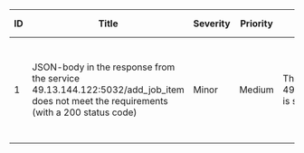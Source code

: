 ID | Title |	Severity |	Priority |	Preconditions |	Steps to Reproduce |	Expected Result |	Actual Result |	Attachment
-- | ----- | --------- | --------- | -------------- | ------------------ | ---------------- | ------------- | ----------
1 |	JSON-body in the response from the service 49.13.144.122:5032/add_job_item does not meet the requirements (with a 200 status code) |	Minor |	Medium |	The POST request to 49.13.144.122:5032/add_job_item is sent with JSON in it's body |	Visually inspect the responce body |	{"result_message":"Job added. Job id is 9","check_message": "call /all_jobs endpoint for checking."} |	Matches the JSON from the request body: {"Employee Status":"Full-time","Job Posting":"16 dec 2024","description":"Very important job","firm_title":"Company #1","position_title":"QA","skills":["Scrum","Postman","DevTools"]} | [Link](https://drive.google.com/file/d/1N0gTXknxNXMY8nxfQs_uflqsGjHJfQ_P/view?usp=drive_link)
